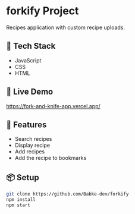 # forkify Project

Recipes application with custom recipe uploads. 

## 🔧 Tech Stack
- JavaScript
- CSS
- HTML


## 🚀 Live Demo
https://fork-and-knife-app.vercel.app/

## 📂 Features
- Search recipes
- Display recipe
- Add recipes 
- Add the recipe to bookmarks

## 📦 Setup
```bash
git clone https://github.com/Babke-dev/forkify
npm install
npm start
